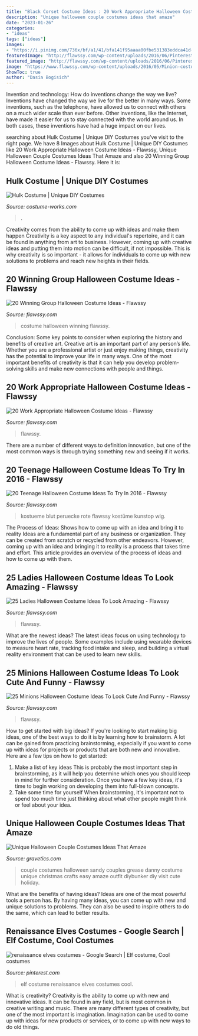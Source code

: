 ```yaml
---
title: "Black Corset Costume Ideas : 20 Work Appropriate Halloween Costume Ideas"
description: "Unique halloween couple costumes ideas that amaze"
date: "2023-01-26"
categories:
- "ideas"
tags: ["ideas"]
images:
- "https://i.pinimg.com/736x/bf/a1/41/bfa141f95aaaa00fbe531383eddca41d--elf-costume-costume-ideas.jpg"
featuredImage: "http://flawssy.com/wp-content/uploads/2016/06/Pinterest-Minion-Halloween-Costume.jpg"
featured_image: "http://flawssy.com/wp-content/uploads/2016/06/Pinterest-Minion-Halloween-Costume.jpg"
image: "https://www.flawssy.com/wp-content/uploads/2016/05/Minion-costume.jpg"
ShowToc: true
author: "Dasia Bogisich"
---
```



Invention and technology: How do inventions change the way we live?
Inventions have changed the way we live for the better in many ways. Some inventions, such as the telephone, have allowed us to connect with others on a much wider scale than ever before. Other inventions, like the Internet, have made it easier for us to stay connected with the world around us. In both cases, these inventions have had a huge impact on our lives.

	

		
searching about Hulk Costume | Unique DIY Costumes you've visit to the right page. We have 8 Images about Hulk Costume | Unique DIY Costumes like 20 Work Appropriate Halloween Costume Ideas - Flawssy, Unique Halloween Couple Costumes Ideas That Amaze and also 20 Winning Group Halloween Costume Ideas - Flawssy. Here it is:
		
    
## Hulk Costume | Unique DIY Costumes

<img loading=lazy src="https://photos.costume-works.com/full/hulk19.jpg" onerror="this.onerror=null;this.src='https://tse1.mm.bing.net/th?id=OIP.KuJqj1ACniWS1bVBaErXPQHaMe&amp;pid=15.1';" alt="Hulk Costume | Unique DIY Costumes">

_Source: costume-works.com_

>. 

	

Creativity comes from the ability to come up with ideas and make them happen
Creativity is a key aspect to any individual's repertoire, and it can be found in anything from art to business. However, coming up with creative ideas and putting them into motion can be difficult, if not impossible. This is why creativity is so important - it allows for individuals to come up with new solutions to problems and reach new heights in their fields.

    
## 20 Winning Group Halloween Costume Ideas - Flawssy

<img loading=lazy src="http://flawssy.com/wp-content/uploads/2016/05/Best-Group-Halloween-Costume-Eve.jpg" onerror="this.onerror=null;this.src='https://tse2.mm.bing.net/th?id=OIP.tGAhY431XzSSREBI_TFqAQHaJ4&amp;pid=15.1';" alt="20 Winning Group Halloween Costume Ideas - Flawssy">

_Source: flawssy.com_

>costume halloween winning flawssy. 

	

Conclusion: Some key points to consider when exploring the history and benefits of creative art.
Creative art is an important part of any person’s life. Whether you are a professional artist or just enjoy making things, creativity has the potential to improve your life in many ways. One of the most important benefits of creativity is that it can help you develop problem-solving skills and make new connections with people and things.

    
## 20 Work Appropriate Halloween Costume Ideas - Flawssy

<img loading=lazy src="https://www.flawssy.com/wp-content/uploads/2016/05/Minion-costume.jpg" onerror="this.onerror=null;this.src='https://tse4.mm.bing.net/th?id=OIP.SfxLbWHd7z1KNbFIqTTUHAHaKG&amp;pid=15.1';" alt="20 Work Appropriate Halloween Costume Ideas - Flawssy">

_Source: flawssy.com_

>flawssy. 

	

There are a number of different ways to definition innovation, but one of the most common ways is through trying something new and seeing if it works.

    
## 20 Teenage Halloween Costume Ideas To Try In 2016 - Flawssy

<img loading=lazy src="https://www.flawssy.com/wp-content/uploads/2016/05/Halloween-costumes-for-teens-make-up-ideas-red-wig-blood-make-up.jpg" onerror="this.onerror=null;this.src='https://tse2.mm.bing.net/th?id=OIP.Wd-2rt0RxVsqMN7FEUFYggHaLH&amp;pid=15.1';" alt="20 Teenage Halloween Costume Ideas To Try In 2016 - Flawssy">

_Source: flawssy.com_

>kostueme blut peruecke rote flawssy kostüme kunstop wig. 

	

The Process of Ideas: Shows how to come up with an idea and bring it to reality
Ideas are a fundamental part of any business or organization. They can be created from scratch or recycled from other endeavors. However, coming up with an idea and bringing it to reality is a process that takes time and effort. This article provides an overview of the process of ideas and how to come up with them.

    
## 25 Ladies Halloween Costume Ideas To Look Amazing - Flawssy

<img loading=lazy src="http://flawssy.com/wp-content/uploads/2016/05/slutty-halloween-costumes-women-Halloween-party-costume-1.jpg" onerror="this.onerror=null;this.src='https://tse4.mm.bing.net/th?id=OIP.KK-QylVOClt4CGU5KnAfOQHaLH&amp;pid=15.1';" alt="25 Ladies Halloween Costume Ideas To Look Amazing - Flawssy">

_Source: flawssy.com_

>flawssy. 

	

What are the newest ideas?
The latest ideas focus on using technology to improve the lives of people. Some examples include using wearable devices to measure heart rate, tracking food intake and sleep, and building a virtual reality environment that can be used to learn new skills.

    
## 25 Minions Halloween Costume Ideas To Look Cute And Funny - Flawssy

<img loading=lazy src="http://flawssy.com/wp-content/uploads/2016/06/Pinterest-Minion-Halloween-Costume.jpg" onerror="this.onerror=null;this.src='https://tse4.mm.bing.net/th?id=OIP.koPcHEsbOLJfAvjru2k7rgHaJ6&amp;pid=15.1';" alt="25 Minions Halloween Costume Ideas To Look Cute And Funny - Flawssy">

_Source: flawssy.com_

>flawssy. 

	

How to get started with big ideas?
If you're looking to start making big ideas, one of the best ways to do it is by learning how to brainstorm. A lot can be gained from practicing brainstorming, especially if you want to come up with ideas for projects or products that are both new and innovative. Here are a few tips on how to get started: 
1. Make a list of key ideas 
This is probably the most important step in brainstorming, as it will help you determine which ones you should keep in mind for further consideration. Once you have a few key ideas, it's time to begin working on developing them into full-blown concepts. 
2. Take some time for yourself 
When brainstorming, it's important not to spend too much time just thinking about what other people might think or feel about your idea.

    
## Unique Halloween Couple Costumes Ideas That Amaze

<img loading=lazy src="https://www.gravetics.com/wp-content/uploads/2017/07/Danny-Sandy.jpg" onerror="this.onerror=null;this.src='https://tse1.mm.bing.net/th?id=OIP.sfxKLMWuxoqYbOCDiWhjdgHaJ4&amp;pid=15.1';" alt="Unique Halloween Couple Costumes Ideas That Amaze">

_Source: gravetics.com_

>couple costumes halloween sandy couples grease danny costume unique christmas crafts easy amaze outfit diybunker diy visit cute holiday. 

	

What are the benefits of having ideas?
Ideas are one of the most powerful tools a person has. By having many ideas, you can come up with new and unique solutions to problems. They can also be used to inspire others to do the same, which can lead to better results.

    
## Renaissance Elves Costumes - Google Search | Elf Costume, Cool Costumes

<img loading=lazy src="https://i.pinimg.com/736x/bf/a1/41/bfa141f95aaaa00fbe531383eddca41d--elf-costume-costume-ideas.jpg" onerror="this.onerror=null;this.src='https://tse1.mm.bing.net/th?id=OIP.lEjlj0bsCUe5ulROtsigbQHaJ3&amp;pid=15.1';" alt="renaissance elves costumes - Google Search | Elf costume, Cool costumes">

_Source: pinterest.com_

>elf costume renaissance elves costumes cool. 

	

What is creativity?
Creativity is the ability to come up with new and innovative ideas. It can be found in any field, but is most common in creative writing and music. There are many different types of creativity, but one of the most important is imagination. Imagination can be used to come up with ideas for new products or services, or to come up with new ways to do old things.

